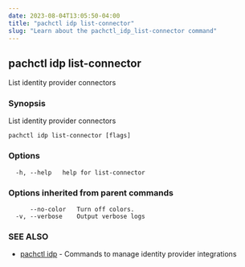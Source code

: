 ```yaml
---
date: 2023-08-04T13:05:50-04:00
title: "pachctl idp list-connector"
slug: "Learn about the pachctl_idp_list-connector command"
---
```


## pachctl idp list-connector

List identity provider connectors

### Synopsis

List identity provider connectors

```
pachctl idp list-connector [flags]
```

### Options

```
  -h, --help   help for list-connector
```

### Options inherited from parent commands

```
      --no-color   Turn off colors.
  -v, --verbose    Output verbose logs
```

### SEE ALSO

* [pachctl idp](/commands/pachctl_idp/)	 - Commands to manage identity provider integrations

